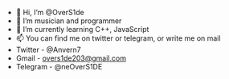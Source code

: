 - 👋 Hi, I’m @OverS1de
- 👀 I’m musician and programmer
- 🌱 I’m currently learning C++, JavaScript
- 📫 You can find me on twitter or telegram, or write me on mail
- Twitter - @Anvern7 
- Gmail - overs1de203@gmail.com
- Telegram - @neOverS1DE

<!---
OverS1de/OverS1de is a ✨ special ✨ repository because its `README.md` (this file) appears on your GitHub profile.
You can click the Preview link to take a look at your changes.
--->

